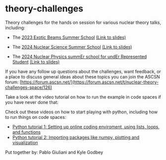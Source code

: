 # theory-challenges

Theory challenges for the hands on session for various nuclear theory talks, including:

* The [2023 Exotic Beams Summer School](https://people.nscl.msu.edu/~wrede/EBSS2023) [(Link to slides)](https://docs.google.com/presentation/d/1Gc1tNKWJPSoWiuWGtqzv_9EwbWbhEqAK/edit?usp=drive_link&ouid=108123317698154395922&rtpof=true&sd=true)

* The [2024 Nuclear Science Summer School](https://frib.msu.edu/public/frib-outreach/ns3) [(Link to slides)](https://drive.google.com/drive/folders/1VLGZV_6kPkiC-cE-RmsF-lwKU7NB-JrF?usp=sharing)

* The [2024 Nuclear Physics summEr school for undEr Represented Student](https://nsbpwix.wixsite.com/nupeers) [(Link to slides)](https://drive.google.com/drive/folders/11TVM3keVdkZhksCq1SdIX0rLrKeenQPF?usp=drive_link)

If you have any follow up questions about the challenges, want feedback, or a place to discuss general ideas about these topics you can join the ASCSN forum: [https://forum.ascsn.net/](https://forum.ascsn.net/t/nuclear-theory-challenges-space/126)

Take a look at the video tutorial on how to run the example in code spaces if you have never done that:

Check out these videos on how to start playing with python, including how to run things on code spaces: 
* [Python tutorial 1: Setting up online coding enviroment, using lists, loops, and functions](https://www.youtube.com/watch?v=AJFen_Z3mWM)
* [Python tutorial 2: Importing packages like numpy, plotting and visualization](https://www.youtube.com/watch?v=slBc_1huCVU)

Put together by: Pablo Giuliani and Kyle Godbey

